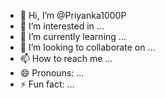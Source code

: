- 👋 Hi, I’m @Priyanka1000P
- 👀 I’m interested in ...
- 🌱 I’m currently learning ...
- 💞️ I’m looking to collaborate on ...
- 📫 How to reach me ...
- 😄 Pronouns: ...
- ⚡ Fun fact: ...

<!---
Priyanka1000P/Priyanka1000P is a ✨ special ✨ repository because its `README.md` (this file) appears on your GitHub profile.
You can click the Preview link to take a look at your changes.
--->
